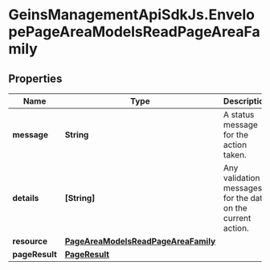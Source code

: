 # GeinsManagementApiSdkJs.EnvelopePageAreaModelsReadPageAreaFamily

## Properties

Name | Type | Description | Notes
------------ | ------------- | ------------- | -------------
**message** | **String** | A status message for the action taken. | [optional] 
**details** | **[String]** | Any validation messages for the data on the current action. | [optional] 
**resource** | [**PageAreaModelsReadPageAreaFamily**](PageAreaModelsReadPageAreaFamily.md) |  | [optional] 
**pageResult** | [**PageResult**](PageResult.md) |  | [optional] 


